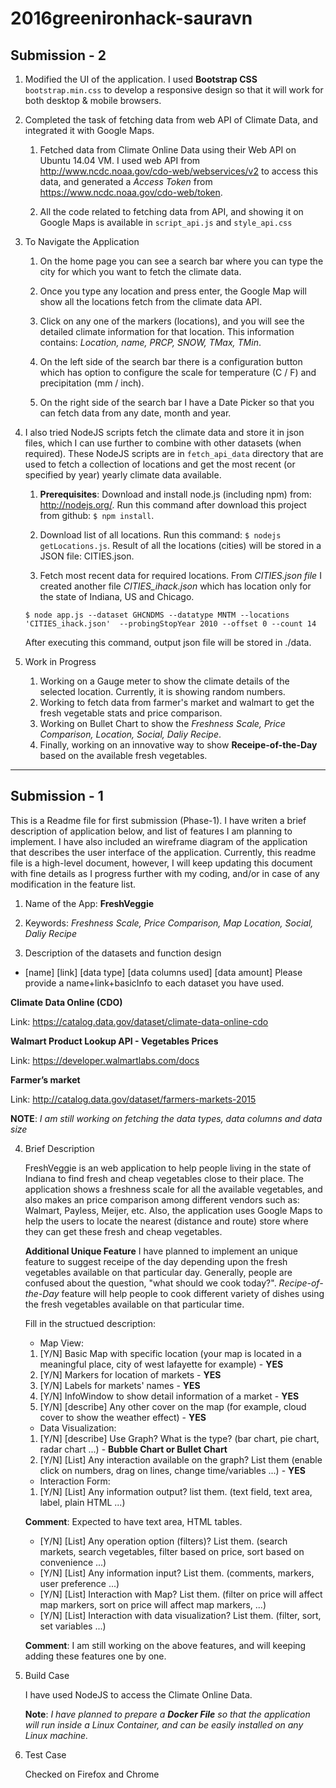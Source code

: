 # 2016greenironhack-sauravn

## Submission - 2

1. Modified the UI of the application. I used **Bootstrap CSS** `bootstrap.min.css` to develop a responsive design so that it will work for both desktop & mobile browsers.

2. Completed the task of fetching data from web API of Climate Data, and integrated it with Google Maps.

	1. Fetched data from Climate Online Data using their Web API on Ubuntu 14.04 VM. I used web API from 
	http://www.ncdc.noaa.gov/cdo-web/webservices/v2 to access this data, and generated a *Access Token* from 
	https://www.ncdc.noaa.gov/cdo-web/token.
	
	2. All the code related to fetching data from API, and showing it on Google Maps is available in `script_api.js`
	and `style_api.css`

3. To Navigate the Application
	
	1. On the home page you can see a search bar where you can type the city for which you want to fetch the climate
	data.

	2. Once you type any location and press enter, the Google Map will show all the locations fetch from the climate
	data API.

	3. Click on any one of the markers (locations), and you will see the detailed climate information for that 
	location. This information contains: *Location, name, PRCP, SNOW, TMax, TMin*.
	
	4. On the left side of the search bar there is a configuration button which has option to configure the 
	scale for temperature (C / F) and precipitation (mm / inch).

	5. On the right side of the search bar I have a Date Picker so that you can fetch data from any date, month and 
	year.

4. 	I also tried NodeJS scripts fetch the climate data and store it in json files, which I can use further to 
	combine with other datasets (when required). These NodeJS scripts are in `fetch_api_data` directory that are used to fetch a collection of locations and get the most recent (or specified by year) yearly climate data available. 

	1. **Prerequisites**: Download and install node.js (including npm) from: http://nodejs.org/.	Run this command after download this project from github: `$ npm install`. 
  			  	
 	2. Download list of all locations. Run this command: `$ nodejs getLocations.js`. Result of all the locations (cities) will be stored in a JSON file: CITIES.json.
  	
  	3. Fetch most recent data for required locations. From *CITIES.json file* I created another file *CITIES_ihack.json* which has location only for the state of Indiana, US and Chicago.		
  	```	
 	$ node app.js --dataset GHCNDMS --datatype MNTM --locations 'CITIES_ihack.json'  --probingStopYear 2010 --offset 0 --count 14	
  	```	
  	After executing this command, output json file will be stored in ./data.

5. Work in Progress

	1. Working on a Gauge meter to show the climate details of the selected location. Currently, it is showing random
	numbers.
	2. Working to fetch data from farmer's market and walmart to get the fresh vegetable stats and price comparison.
	3. Working on Bullet Chart to show the *Freshness Scale, Price Comparison, Location, Social, Daliy Recipe*.
	4. Finally, working on an innovative way to show **Receipe-of-the-Day** based on the available fresh vegetables.

-----------------------------------------------

## Submission - 1

This is a Readme file for first submission (Phase-1). I have writen a brief description of application below, and list of features I am planning to implement. I have also
included an wireframe diagram of the application that describes the user interface of the application. Currently, this readme file is a high-level document, however, 
I will keep updating this document with fine details as I progress further with my coding, and/or in case of any modification in the feature list. 

1. Name of the App: **FreshVeggie**

2. Keywords: *Freshness Scale, Price Comparison, Map Location, Social, Daliy Recipe* 

3. Description of the datasets and function design
 * [name] [link] [data type] [data columns used] [data amount] Please provide a name+link+basicInfo to each dataset you have used.
 
 **Climate Data Online (CDO)** 
 
 Link: https://catalog.data.gov/dataset/climate-data-online-cdo
 
 **Walmart Product Lookup API - Vegetables Prices**
 
 Link: https://developer.walmartlabs.com/docs
 
 **Farmer’s market**

 Link: http://catalog.data.gov/dataset/farmers-markets-2015
 
 **NOTE**: *I am still working on fetching the data types, data columns and data size*


4. Brief Description

    FreshVeggie is an web application to help people living in the state of Indiana to find fresh and cheap vegetables close to their place. The application shows a freshness scale for all the 
    available vegetables, and also makes an price comparison among different vendors such as: Walmart, Payless, Meijer, etc. Also, the application uses Google Maps to help the users to locate 
    the nearest (distance and route) store where they can get these fresh and cheap vegetables.
    
    **Additional Unique Feature**
    I have planned to implement an unique feature to suggest receipe of the day depending upon the fresh vegetables available on that particular day. Generally, people are confused about the 
    question, "what should we cook today?". *Recipe-of-the-Day* feature will help people to cook different variety of dishes using the fresh vegetables available on that particular time. 
    
    Fill in the structued description:
    * Map View:
	1. [Y/N] Basic Map with specific location (your map is located in a meaningful place, city of west lafayette for example) - **YES**
	2. [Y/N] Markers for location of markets - **YES**
	3. [Y/N] Labels for markets' names - **YES**
	4. [Y/N] InfoWindow to show detail information of a market - **YES**
	5. [Y/N] [describe] Any other cover on the map (for example, cloud cover to show the weather effect) - **YES**

    * Data Visualization:
	1. [Y/N] [describe] Use Graph? What is the type? (bar chart, pie chart, radar chart ...) - **Bubble Chart or Bullet Chart**
	2. [Y/N] [List] Any interaction available on the graph? List them (enable click on numbers, drag on lines, change time/variables ...) - **YES**
	
    * Interaction Form:
	1. [Y/N] [List] Any information output? list them. (text field, text area, label, plain HTML ...) 
	
	**Comment**: Expected to have text area, HTML tables.
	
    * [Y/N] [List] Any operation option (filters)? List them. (search markets, search vegetables, filter based on price, sort based on convenience ...)
    * [Y/N] [List] Any information input? List them. (comments, markers, user preference ...)
    * [Y/N] [List] Interaction with Map? List them. (filter on price will affect map markers, sort on price will affect map markers, ...)
    * [Y/N] [List] Interaction with data visualization? List them. (filter, sort, set variables ...)

    **Comment**: I am still working on the above features, and will keeping adding these features one by one.

5. Build Case

    I have used NodeJS to access the Climate Online Data.

    **Note**: *I have planned to prepare a **Docker File** so that the application will run inside a Linux Container, and can be easily installed on any Linux machine.*

6. Test Case

	Checked on Firefox and Chrome

